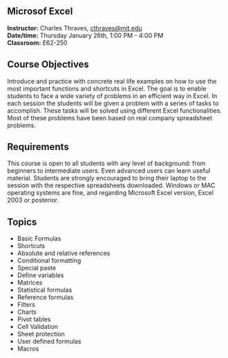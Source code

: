 
## Microsof Excel
**Instructor:** Charles Thraves, cthraves@mit.edu  <br />
**Date/time:** Thursday January 26th, 1:00 PM - 4:00 PM  <br />
**Classroom:** E62-250

## Course Objectives  <br />
Introduce and practice with concrete real life examples on how to use the most important functions and shortcuts in Excel. The goal is to enable students to face a wide variety of problems in an efficient way in Excel. In each session the students will be given a problem with a series of tasks to accomplish. These tasks will be solved using different Excel functionalities. Most of these problems have been based on real company spreadsheet problems.

## Requirements <br />
This course is open to all students with any level of background: from beginners to intermediate users. Even advanced users can learn useful material. Students are strongly encouraged to bring their laptop to the session with the respective spreadsheets downloaded. Windows or MAC operating systems are fine, and regarding Microsoft Excel version, Excel 2003 or posterior.

## Topics <br />
-	Basic Formulas
-	Shortcuts
-	Absolute and relative references
-	Conditional formatting
-	Special paste
-	Define variables
-	Matrices
-	Statistical formulas
-	Reference formulas
-	Filters
-	Charts
-	Pivot tables
-	Cell Validation
-	Sheet protection
-	User defined formulas
-	Macros

